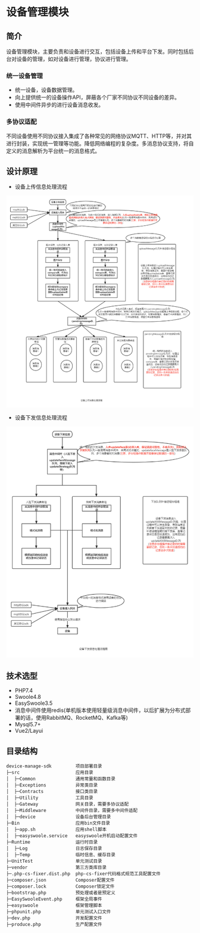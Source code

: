 # 设备管理模块

## 简介

设备管理模块，主要负责和设备进行交互，包括设备上传和平台下发。同时包括后台对设备的管理，如对设备进行管理，协议进行管理。

### 统一设备管理

- 统一设备，设备数据管理。
- 向上提供统一的设备操作API，屏蔽各个厂家不同协议不同设备的差异。
- 使用中间件异步的进行设备消息收发。

### 多协议适配 

不同设备使用不同协议接入集成了各种常见的网络协议MQTT、HTTP等，并对其进行封装，实现统一管理等功能。降低网络编程的复杂度。多消息协议支持，将自定义的消息解析为平台统一的消息格式。

## 设计原理

- 设备上传信息处理流程

![avatar](doc/images/设备上传信息流程图.png)


- 设备下发信息处理流程

![avatar](doc/images/设备下发信息流程图.png)

## 技术选型

- PHP7.4
- Swoole4.8
- EasySwoole3.5
- 消息中间件使用redis(单机版本使用轻量级消息中间件，以后扩展为分布式部署的话，使用RabbitMQ、RocketMQ、Kafka等)
- Mysql5.7+
- Vue2/Layui

## 目录结构

~~~
device-manage-sdk         项目部署目录
├─src                     应用目录
│  ├─Common               通用常量和函数目录
│  ├─Exceptions           异常类目录
│  ├─Contracts            接口类目录
│  ├─Utility              工具目录
│  ├─Gateway              网关目录，需要多协议适配
│  ├─Middleware           中间件目录，需要多中间件适配
│  ├─device               设备后台管理目录
├─Bin                     应用bin文件目录
│  ├─app.sh               应用shell脚本
│  ├─easyswoole.service   easyswoole开机启动配置文件
├─Runtime                 运行时目录
│  ├─Log                  日志保存目录
│  ├─Temp                 临时信息、缓存目录
├─UnitTest                单元测试目录
├─vendor                  第三方类库目录
├─.php-cs-fixer.dist.php  php-cs-fixer代码格式规范工具配置文件
├─composer.json           Composer配置文件
├─composer.lock           Composer锁定文件
├─bootstrap.php           预处理或者是预定义
├─EasySwooleEvent.php     框架全局事件
├─easyswoole              框架管理脚本
├─phpunit.php             单元测试入口文件
├─dev.php                 开发配置文件
├─produce.php             生产配置文件
~~~